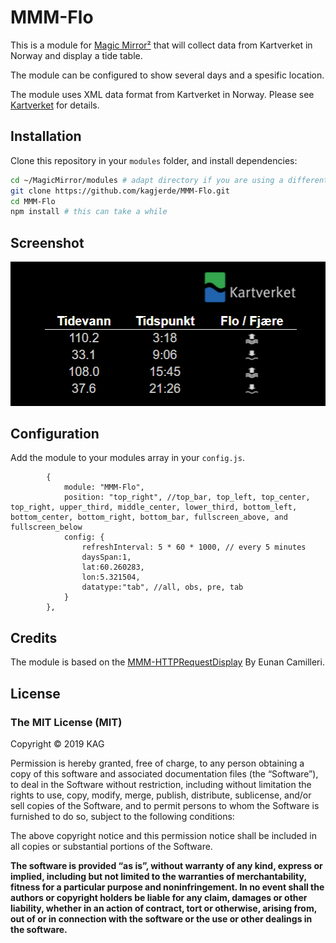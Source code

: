 # MMM-Flo

This is a module for [Magic Mirror²](https://github.com/MichMich/MagicMirror) that will collect data from Kartverket in Norway and display a tide table.

The module can be configured to show several days and a spesific location.

The module uses XML data format from Kartverket in Norway.
Please see [Kartverket](http://api.sehavniva.no/tideapi_no.html) for details.

## Installation

Clone this repository in your `modules` folder, and install dependencies:
```bash
cd ~/MagicMirror/modules # adapt directory if you are using a different one
git clone https://github.com/kagjerde/MMM-Flo.git
cd MMM-Flo
npm install # this can take a while
```
## Screenshot

![Layout 1](Screenshot.png)

## Configuration

Add the module to your modules array in your `config.js`.
```
		{
			module: "MMM-Flo",
			position: "top_right", //top_bar, top_left, top_center, top_right, upper_third, middle_center, lower_third, bottom_left, bottom_center, bottom_right, bottom_bar, fullscreen_above, and fullscreen_below
			config: {
				refreshInterval: 5 * 60 * 1000, // every 5 minutes
				daysSpan:1,
				lat:60.260283,
				lon:5.321504,
				datatype:"tab", //all, obs, pre, tab
			}
		},
```

## Credits

The module is based on the [MMM-HTTPRequestDisplay](https://github.com/Eunanibus/MMM-HTTPRequestDisplay) By Eunan Camilleri.

## License

### The MIT License (MIT)

Copyright © 2019 KAG

Permission is hereby granted, free of charge, to any person
obtaining a copy of this software and associated documentation
files (the “Software”), to deal in the Software without
restriction, including without limitation the rights to use,
copy, modify, merge, publish, distribute, sublicense, and/or sell
copies of the Software, and to permit persons to whom the
Software is furnished to do so, subject to the following
conditions:

The above copyright notice and this permission notice shall be
included in all copies or substantial portions of the Software.

**The software is provided “as is”, without warranty of any kind, express or implied, including but not limited to the warranties of merchantability, fitness for a particular purpose and noninfringement. In no event shall the authors or copyright holders be liable for any claim, damages or other liability, whether in an action of contract, tort or otherwise, arising from, out of or in connection with the software or the use or other dealings in the software.**

